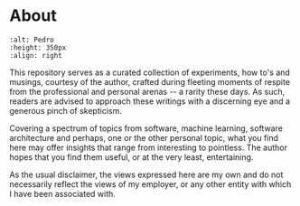 # About

```{image} images/pedro-business.jpg
:alt: Pedro
:height: 350px
:align: right
```

This repository serves as a curated collection of experiments, how to's and musings, courtesy of the author, crafted during fleeting moments of respite from the professional and personal arenas -- a rarity these days. As such, readers are advised to approach these writings with a discerning eye and a generous pinch of skepticism.

Covering a spectrum of topics from software, machine learning, software architecture and perhaps, one or the other personal topic, what you find here may offer insights that range from interesting to pointless. The author hopes that you find them useful, or at the very least, entertaining.

As the usual disclaimer, the views expressed here are my own and do not necessarily reflect the views of my employer, or any other entity with which I have been associated with.
